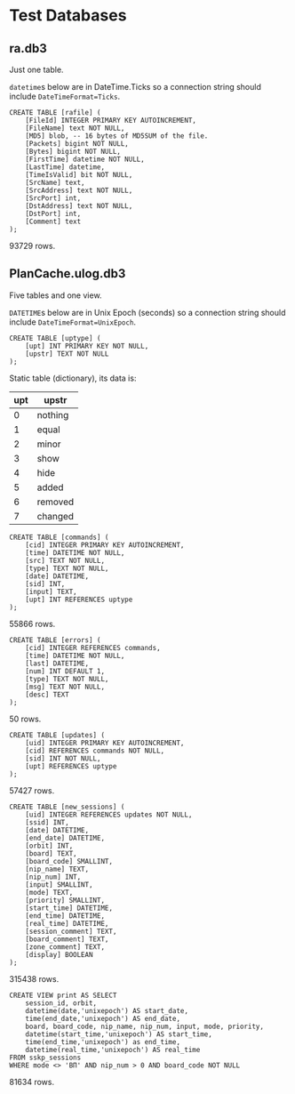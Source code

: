 # Test Databases
## ra.db3
Just one table.

`datetime`s below are in DateTime.Ticks so a connection string should include `DateTimeFormat=Ticks`.

	CREATE TABLE [rafile] (
		[FileId] INTEGER PRIMARY KEY AUTOINCREMENT,
		[FileName] text NOT NULL,
		[MD5] blob, -- 16 bytes of MD5SUM of the file.
		[Packets] bigint NOT NULL,
		[Bytes] bigint NOT NULL,
		[FirstTime] datetime NOT NULL,
		[LastTime] datetime,
		[TimeIsValid] bit NOT NULL,
		[SrcName] text,
		[SrcAddress] text NOT NULL,
		[SrcPort] int,
		[DstAddress] text NOT NULL,
		[DstPort] int,
		[Comment] text
	);
93729 rows.
## PlanCache.ulog.db3
Five tables and one view.

`DATETIME`s below are in Unix Epoch (seconds) so a connection string should include `DateTimeFormat=UnixEpoch`.

	CREATE TABLE [uptype] (
		[upt] INT PRIMARY KEY NOT NULL,
		[upstr] TEXT NOT NULL
	);

Static table (dictionary), its data is:

upt | upstr  
----|-------
0   | nothing
1   | equal  
2   | minor  
3   | show   
4   | hide   
5   | added  
6   | removed
7   | changed

	CREATE TABLE [commands] (
		[cid] INTEGER PRIMARY KEY AUTOINCREMENT,
		[time] DATETIME NOT NULL,
		[src] TEXT NOT NULL,
		[type] TEXT NOT NULL,
		[date] DATETIME,
		[sid] INT,
		[input] TEXT,
		[upt] INT REFERENCES uptype
	);
55866 rows.

	CREATE TABLE [errors] (
		[cid] INTEGER REFERENCES commands,
		[time] DATETIME NOT NULL,
		[last] DATETIME,
		[num] INT DEFAULT 1,
		[type] TEXT NOT NULL,
		[msg] TEXT NOT NULL,
		[desc] TEXT
	);
50 rows.

	CREATE TABLE [updates] (
		[uid] INTEGER PRIMARY KEY AUTOINCREMENT,
		[cid] REFERENCES commands NOT NULL,
		[sid] INT NOT NULL,
		[upt] REFERENCES uptype
	);
57427 rows.

	CREATE TABLE [new_sessions] (
		[uid] INTEGER REFERENCES updates NOT NULL,
		[ssid] INT,
		[date] DATETIME,
		[end_date] DATETIME,
		[orbit] INT,
		[board] TEXT,
		[board_code] SMALLINT,
		[nip_name] TEXT,
		[nip_num] INT,
		[input] SMALLINT,
		[mode] TEXT,
		[priority] SMALLINT,
		[start_time] DATETIME,
		[end_time] DATETIME,
		[real_time] DATETIME,
		[session_comment] TEXT,
		[board_comment] TEXT,
		[zone_comment] TEXT,
		[display] BOOLEAN
	);
315438 rows.

	CREATE VIEW print AS SELECT
		session_id, orbit,
		datetime(date,'unixepoch') AS start_date,
		time(end_date,'unixepoch') AS end_date,
		board, board_code, nip_name, nip_num, input, mode, priority,
		datetime(start_time,'unixepoch') AS start_time,
		time(end_time,'unixepoch') as end_time,
		datetime(real_time,'unixepoch') AS real_time
	FROM sskp_sessions
	WHERE mode <> 'ВП' AND nip_num > 0 AND board_code NOT NULL
81634 rows.
